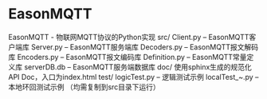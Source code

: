 # EasonMQTT
EasonMQTT - 物联网MQTT协议的Python实现
src/
  Client.py – EasonMQTT客户端库
  Server.py – EasonMQTT服务端库
  Decoders.py – EasonMQTT报文解码库
  Encoders.py – EasonMQTT报文编码库
  Definition.py – EasonMQTT常量定义库
  serverDB.db – EasonMQTT服务端数据库
doc/
  使用sphinx生成的规范化API Doc，入口为index.html
test/
  logicTest.py – 逻辑测试示例
  localTest_~.py – 本地环回测试示例
  （均需复制到src目录下运行）
